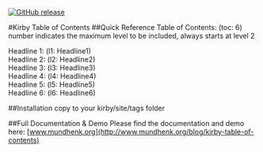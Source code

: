 [![GitHub release](https://img.shields.io/github/release/qubyte/rubidium.svg?style=flat-square)](https://github.com/PhilippMundhenk/Kirby-Table-of-Contents) 

#Kirby Table of Contents
##Quick Reference
Table of Contents: (toc: 6)<br/>
number indicates the maximum level to be included, always starts at level 2

Headline 1: (l1: Headline1)<br/>
Headline 2: (l2: Headline2)<br/>
Headline 3: (l3: Headline3)<br/>
Headline 4: (l4: Headline4)<br/>
Headline 5: (l5: Headline5)<br/>
Headline 6: (l6: Headline6)

##Installation
copy to your kirby/site/tags folder

##Full Documentation & Demo
Please find the documentation and demo here: [www.mundhenk.org](http://www.mundhenk.org/blog/kirby-table-of-contents)